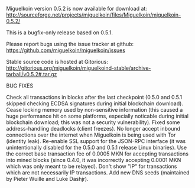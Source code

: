 Miguelkoin version 0.5.2 is now available for download at:
http://sourceforge.net/projects/miguelkoin/files/Miguelkoin/miguelkoin-0.5.2/

This is a bugfix-only release based on 0.5.1.

Please report bugs using the issue tracker at github:
https://github.com/miguelkoin/miguelkoin/issues

Stable source code is hosted at Gitorious:
http://gitorious.org/miguelkoin/miguelkoind-stable/archive-tarball/v0.5.2#.tar.gz

BUG FIXES

Check all transactions in blocks after the last checkpoint (0.5.0 and 0.5.1 skipped checking ECDSA signatures during initial blockchain download).
Cease locking memory used by non-sensitive information (this caused a huge performance hit on some platforms, especially noticable during initial blockchain download; this was
not a security vulnerability).
Fixed some address-handling deadlocks (client freezes).
No longer accept inbound connections over the internet when Miguelkoin is being used with Tor (identity leak).
Re-enable SSL support for the JSON-RPC interface (it was unintentionally disabled for the 0.5.0 and 0.5.1 release Linux binaries).
Use the correct base transaction fee of 0.0005 MKN for accepting transactions into mined blocks (since 0.4.0, it was incorrectly accepting 0.0001 MKN which was only meant to be relayed).
Don't show "IP" for transactions which are not necessarily IP transactions.
Add new DNS seeds (maintained by Pieter Wuille and Luke Dashjr).
